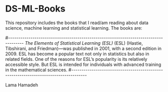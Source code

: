 # DS-ML-Books

This repository includes the books that I read/am reading about data science, machine learning and statistical learning. 
The books are:

#-------------------------------------------------------------------------------------
*The Elements of Statistical Learning (ESL)*
(ESL) (Hastie, Tibshirani, and Friedman)—was published in 2001, with a second edition in 2009. ESL has become a popular text not only in statistics but also in related fields. One of the reasons for ESL’s popularity is its relatively accessible style. But ESL is intended for individuals with advanced training in the mathematical sciences.
#-------------------------------------------------------------------------------------
























Lama Hamadeh
